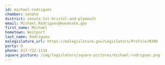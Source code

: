 ```yaml
---
id: michael-rodrigues
chamber: senate
district: senate-1st-bristol-and-plymouth
email: Michael.Rodrigues@masenate.gov
first_name: Michael
hometown: Westport
last_name: Rodrigues
malegislature_url: https://malegislature.gov/Legislators/Profile/MJR0
party: D
phone: 617-722-1114
square_picture: /img/legislators/square-pictures/michael-rodrigues.png
---
```

